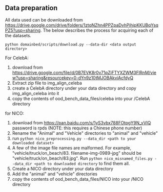 ## Data preparation
All data used can be downloaded from https://drive.google.com/drive/folders/1ztqNZhn4PPZpaDvhPihipKKUBqYsqPZ5?usp=sharing.
The below describes the process for acquiring each of the datasets.

```
python domainbed/scripts/download.py --data-dir <data output directory>
```

For CelebA: 
1. download from https://drive.google.com/file/d/0B7EVK8r0v71pZjFTYXZWM3FlRnM/view?usp=sharing&resourcekey=0-dYn9z10tMJOBAkviAcfdyQ
2. Extract zip file to img_align_celeba
3. create a CelebA directory under your data directory and copy img_align_celeba into it
4. copy the contents of ood_bench_data_files/celeba into your <data dir>/CelebA directory

for NICO:
1. download from https://pan.baidu.com/s/1yS3vbx788FOtpgY9N_vVIQ password is rpds (NOTE: this requires a Chinese phone number)
2. Rename the "Animal" and "Vehicle" directories to "animal" and "vehicle"
3. run ```python nico_preprocessing.py --data_dir <path to your downloaded dataset>```
4. A few of the image file names are malformed. For example, "vehicle/truck/on_beach/83. filename-img-0989-jpg" should be "vehicle/truck/on_beach/83.jpg". Run ```python nico_misnamed_files.py --data_dir <path to downloaded directory``` to find them all.
5. Create a NICO directory under your data directory
6. Add the "animal" and "vehicle" directories 
7. copy the contents of ood_bench_data_files/NICO into your <data dir>/NICO directory